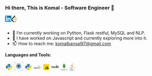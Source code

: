 ### Hi there, This is Komal - Software Engineer 👋

<a href="https://www.linkedin.com/in/komalbansal01/">
  <img align="left" alt="Komal Bansal | Linkedin" width="20px" src="https://raw.githubusercontent.com/Komal97/Komal97/main/assets/linkedin.svg" />
</a>

<a href="https://leetcode.com/Komal97/">
  <img align="left" alt="Komal Bansal | Leetcode" width="20px" src="https://raw.githubusercontent.com/Komal97/Komal97/main/assets/LeetCode.png" />
</a>

<br/>
<br/>

- 🔭 I’m currently working on Python, Flask restful, MySQL and NLP.
- 🌱 I have worked on Javascript and currently exploring more into it.
- 📫 How to reach me: komalbansal97@gmail.com

**Languages and Tools:**  

<code><img height="25" src="https://raw.githubusercontent.com/Komal97/Komal97/main/assets/python.svg"></code>
<code><img height="30" src="https://raw.githubusercontent.com/Komal97/Komal97/main/assets/ML.jpg"></code>
<code><img height="25" src="https://raw.githubusercontent.com/Komal97/Komal97/main/assets/python.svg"></code>
<code><img height="25" src="https://raw.githubusercontent.com/Komal97/Komal97/main/assets/mysql.png"></code>
<code><img height="25" src="https://raw.githubusercontent.com/Komal97/Komal97/main/assets/javascript.svg"></code>
<code><img height="25" src="https://raw.githubusercontent.com/Komal97/Komal97/main/assets/nodejs.svg"></code>
<code><img height="25" src="https://raw.githubusercontent.com/Komal97/Komal97/main/assets/mongodb.png"></code>
<code><img height="25" src="https://raw.githubusercontent.com/Komal97/Komal97/main/assets/java.svg"></code>

<!--
**Komal97/Komal97** is a ✨ _special_ ✨ repository because its `README.md` (this file) appears on your GitHub profile.

Here are some ideas to get you started:

- 🔭 I’m currently working on ...
- 🌱 I’m currently learning ...
- 👯 I’m looking to collaborate on ...
- 🤔 I’m looking for help with ...
- 💬 Ask me about ...
- 📫 How to reach me: ...
- 😄 Pronouns: ...
- ⚡ Fun fact: ...
-->
